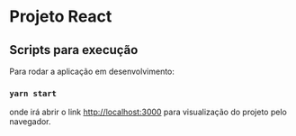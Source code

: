 # Projeto React 

## Scripts para execução

Para rodar a aplicação em desenvolvimento:

### `yarn start`

onde irá abrir o link [http://localhost:3000](http://localhost:3000) para visualização do projeto pelo navegador.

